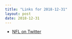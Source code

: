 ```yaml
---
title: "Links for 2018-12-31"
layout: post
date: 2018-12-31
---
```


* [NFL on Twitter](https://twitter.com/NFL/status/1079837762398838784)
